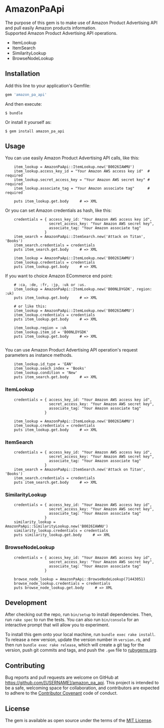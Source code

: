 # AmazonPaApi

The purpose of this gem is to make use of Amazon Product Advertising API and pull easily Amazon products information.  
Supported Amazon Product Advertising API operations.

* ItemLookup
* ItemSearch
* SimilarityLookup
* BrowseNodeLookup

## Installation

Add this line to your application's Gemfile:

```ruby
gem 'amazon_pa_api'
```

And then execute:

    $ bundle

Or install it yourself as:

    $ gem install amazon_pa_api

## Usage

You can use easily Amazon Product Advertising API calls, like this:

```
    item_lookup = AmazonPaApi::ItemLookup.new('B0026IAWMU')
    item_lookup.access_key_id = "Your Amazon AWS access key id"  # required
    item_lookup.secret_access_key = "Your Amazon AWS secret key" # required
    item_lookup.associate_tag = "Your Amazon associate tag"      # required
	
    puts item_lookup.get.body     # => XML
```

Or you can set Amazon credentials as hash, like this:

```
    credentials = { access_key_id: "Your Amazon AWS access key id",
                    secret_access_key: "Your Amazon AWS secret key",
	 			   	associate_tag: "Your Amazon associate tag"
				  }
    item_search = AmazonPaApi::ItemSearch.new('Attack on Titan', 'Books')
    item_search.credentials = credentials
    puts item_search.get.body     # => XML
    
    item_lookup = AmazonPaApi::ItemLookup.new('B0026IAWMU')
    item_lookup.credentials = credentials
    puts item_lookup.get.body     # => XML
```

If you want to choice Amazon ECommerce end point:

```
	# :ca, :de, :fr, :jp, :uk or :us.
    item_lookup = AmazonPaApi::ItemLookup.new('B00NLDYGDK', region: :uk)
    puts item_lookup.get.body     # => XML

    # or like this:
    item_lookup = AmazonPaApi::ItemLookup.new('B0026IAWMU')
    item_lookup.credentials = credentials
    puts item_lookup.get.body     # => XML

	item_lookup.region = :uk
	item_lookup.item_id = 'B00NLDYGDK'
    puts item_lookup.get.body     # => XML
	
```

You can use Amazon Product Advertising API operation's request parameters as instance methods.

```
    item_lookup.id_type = 'EAN'
	item_lookup.seach_index = 'Books'
    item_lookup.condition = 'New'
    puts item_search.get.body     # => XML	
```

### ItemLookup

```
    credentials = { access_key_id: "Your Amazon AWS access key id",
                    secret_access_key: "Your Amazon AWS secret key",
	 			   	associate_tag: "Your Amazon associate tag"
				  }

    item_lookup = AmazonPaApi::ItemLookup.new('B0026IAWMU')
    item_lookup.credentials = credentials
    puts item_lookup.get.body     # => XML

```

### ItemSearch

```
    credentials = { access_key_id: "Your Amazon AWS access key id",
                    secret_access_key: "Your Amazon AWS secret key",
	 			   	associate_tag: "Your Amazon associate tag"
				  }
    item_search = AmazonPaApi::ItemSearch.new('Attack on Titan', 'Books')
    item_search.credentials = credentials
    puts item_search.get.body     # => XML
```

### SimilarityLookup

```
    credentials = { access_key_id: "Your Amazon AWS access key id",
                    secret_access_key: "Your Amazon AWS secret key",
	 			   	associate_tag: "Your Amazon associate tag"
				  }
    similarity_lookup = AmazonPaApi::SimilarityLookup.new('B0026IAWNU')
    similarity_lookup.credentials = credentials
    puts similarity_lookup.get.body     # => XML
```

### BrowseNodeLookup

```
    credentials = { access_key_id: "Your Amazon AWS access key id",
                    secret_access_key: "Your Amazon AWS secret key",
	 			   	associate_tag: "Your Amazon associate tag"
				  }

    browse_node_lookup = AmazonPaApi::BrowseNodeLookup(71443051)
    browse_node_lookup.credentials = credentials
    puts browse_node_lookup.get.body     # => XML
```

## Development

After checking out the repo, run `bin/setup` to install dependencies. Then, run `rake spec` to run the tests. You can also run `bin/console` for an interactive prompt that will allow you to experiment.

To install this gem onto your local machine, run `bundle exec rake install`. To release a new version, update the version number in `version.rb`, and then run `bundle exec rake release`, which will create a git tag for the version, push git commits and tags, and push the `.gem` file to [rubygems.org](https://rubygems.org).

## Contributing

Bug reports and pull requests are welcome on GitHub at https://github.com/[USERNAME]/amazon_pa_api. This project is intended to be a safe, welcoming space for collaboration, and contributors are expected to adhere to the [Contributor Covenant](contributor-covenant.org) code of conduct.


## License

The gem is available as open source under the terms of the [MIT License](http://opensource.org/licenses/MIT).

